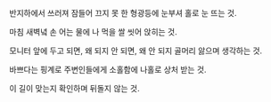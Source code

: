 반지하에서 쓰러져 잠들어
끄지 못 한 형광등에
눈부셔 홀로 눈 뜨는 것.

​마침 새벽녘
손 어는 물에
나 먹을 쌀 씻어 앉히는 것.

​모니터 앞에 두고
되면, 왜 되지
안 되면, 왜 안 되지
골머리 앓으며 생각하는 것.

​바쁘다는 핑계로
주변인들에게 소홀함에
나홀로 상처 받는 것.

​이 길이 맞는지 확인하며
뒤돌지 않는 것.